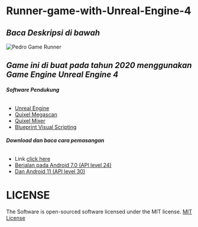 # Runner-game-with-Unreal-Engine-4
 ## ***Baca Deskripsi di bawah***

![Pedro Game Runner](https://user-images.githubusercontent.com/59316805/132381396-7b7c3796-bfee-42bd-ba0a-7d15dfb730e6.png)


  ## ***Game ini di buat pada tahun 2020 menggunakan Game Engine Unreal Engine 4***
  
  ###### ***Software Pendukung***
 - [Unreal Engine ](https://www.unrealengine.com/en-US/)
 - [Quixel Megascan](https://quixel.com/megascans/)
 - [Quixel Mixer](https://quixel.com/mixer)
 - [Blueprint Visual Scripting](https://docs.unrealengine.com/4.27/en-US/ProgrammingAndScripting/Blueprints/)

###### ***Download dan baca cara pemasangan***
 - Link [click here](https://drive.google.com/drive/u/1/folders/13GnWQxWoS_NrlePga-Dx2IxhGONn7H56)
 - [Berjalan pada Android 7.0 (API level 24)](https://developer.android.com/studio/releases/platforms?hl=id#7.0)
 - [Dan Android 11 (API level 30)](https://developer.android.com/studio/releases/platforms)




# LICENSE ##

The Software is open-sourced software licensed under the MIT license. [MIT License](https://github.com/Pedro-korwa/Runner-game-with-Unreal-Engine-4/blob/master/LICENSE)

 
